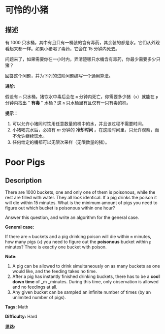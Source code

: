 # 可怜的小猪

## 描述

有 1000 只水桶，其中有且只有一桶装的含有毒药，其余装的都是水。它们从外观看起来都一样。如果小猪喝了毒药，它会在 15 分钟内死去。

问题来了，如果需要你在一小时内，弄清楚哪只水桶含有毒药，你最少需要多少只猪？

回答这个问题，并为下列的进阶问题编写一个通用算法。



**进阶:**

假设有 `n` 只水桶，猪饮水中毒后会在 `m` 分钟内死亡，你需要多少猪（`x`）就能在 `p` 分钟内找出 " **有毒** " 水桶？这 `n` 只水桶里有且仅有一只有毒的桶。



**提示：**

  1. 可以允许小猪同时饮用任意数量的桶中的水，并且该过程不需要时间。
  2. 小猪喝完水后，必须有 _m_ 分钟的 **冷却时间** 。在这段时间里，只允许观察，而不允许继续饮水。
  3. 任何给定的桶都可以无限次采样（无限数量的猪）。



# Poor Pigs

## Description



There are 1000 buckets, one and only one of them is poisonous, while the rest are filled with water. They all look identical. If a pig drinks the poison it will die within 15 minutes. What is the minimum amount of pigs you need to figure out which bucket is poisonous within one hour?

Answer this question, and write an algorithm for the general case.



**General case:**

If there are `n` buckets and a pig drinking poison will die within `m` minutes, how many pigs (`x`) you need to figure out the **poisonous**  bucket within `p` minutes? There is exactly one bucket with poison.



**Note:**

  1. A pig can be allowed to drink simultaneously on as many buckets as one would like, and the feeding takes no time.
  2. After a pig has instantly finished drinking buckets, there has to be a **cool down time** of _m  _minutes. During this time, only observation is allowed and no feedings at all.
  3. Any given bucket can be sampled an infinite number of times (by an unlimited number of pigs).


**Tags:** Math

**Difficulty:** Hard

**思路:**
